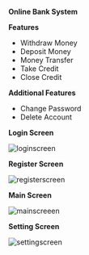 **Online Bank System**

**Features**

* Withdraw Money
* Deposit Money
* Money Transfer 
* Take Credit
* Close Credit

**Additional Features**

* Change Password
* Delete Account

**Login Screen**

![loginscreen](https://user-images.githubusercontent.com/41800843/76785380-63933a00-67c6-11ea-99cd-908943f0ffa1.png)




**Register Screen**

![registerscreen](https://user-images.githubusercontent.com/41800843/76785477-93dad880-67c6-11ea-96b2-f887e1f23ab6.png)




**Main Screen**


![mainscreeen](https://user-images.githubusercontent.com/41800843/76785584-c258b380-67c6-11ea-9b25-65e388771b60.png)



**Setting Screen**


![settingscreen](https://user-images.githubusercontent.com/41800843/76785720-f8963300-67c6-11ea-9700-61196e536f07.png)
